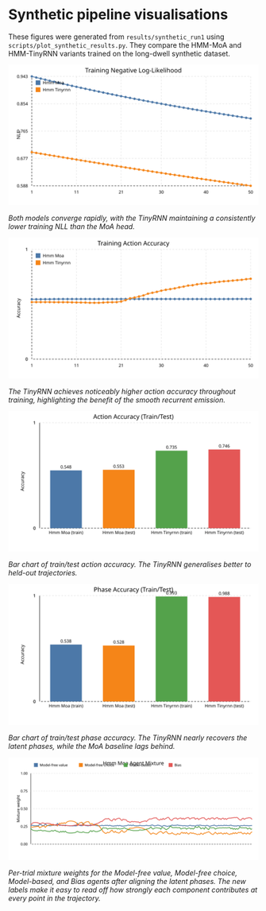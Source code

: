 # Synthetic pipeline visualisations

These figures were generated from `results/synthetic_run1` using `scripts/plot_synthetic_results.py`. They compare the HMM-MoA and HMM-TinyRNN variants trained on the long-dwell synthetic dataset.

![Training negative log-likelihood trends](../fig/synthetic_run1_train_nll.svg)

*Both models converge rapidly, with the TinyRNN maintaining a consistently lower training NLL than the MoA head.*

![Training action accuracy](../fig/synthetic_run1_train_accuracy.svg)

*The TinyRNN achieves noticeably higher action accuracy throughout training, highlighting the benefit of the smooth recurrent emission.*

![Action accuracy by split](../fig/synthetic_run1_action_accuracy.svg)

*Bar chart of train/test action accuracy. The TinyRNN generalises better to held-out trajectories.*

![Phase accuracy by split](../fig/synthetic_run1_phase_accuracy.svg)

*Bar chart of train/test phase accuracy. The TinyRNN nearly recovers the latent phases, while the MoA baseline lags behind.*

![Agent mixture weights for the HMM-MoA head](../fig/synthetic_run1_hmm_moa_agent_mixture.svg)

*Per-trial mixture weights for the Model-free value, Model-free choice, Model-based, and Bias agents after aligning the latent
phases. The new labels make it easy to read off how strongly each component contributes at every point in the trajectory.*
